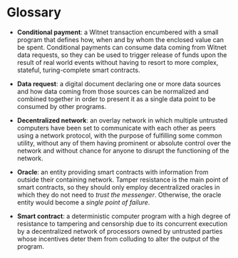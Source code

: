 # Glossary

- __Conditional payment__: a Witnet transaction encumbered with a small
  program that defines how, when and by whom the enclosed value can be
  spent. Conditional payments can consume data coming from Witnet data
  requests, so they can be used to trigger release of funds upon the
  result of real world events without having to resort to more complex,
  stateful, turing-complete smart contracts.

- __Data request__: a digital document declaring one or more data
  sources and how data coming from those sources can be normalized and
  combined together in order to present it as a single data point to be
  consumed by other programs.

- __Decentralized network__: an overlay network in which multiple
  untrusted computers have been set to communicate with each other as
  peers using a network protocol, with the purpose of fulfilling some
  common utility, without any of them having prominent or absolute
  control over the network and without chance for anyone to disrupt the
  functioning of the network.

- __Oracle__: an entity providing smart contracts with information from
  outside their containing network. Tamper resistance is the main point
  of smart contracts, so they should only employ decentralized oracles
  in which they do not need to _trust the messenger_. Otherwise, the
  oracle entity would become a _single point of failure_.

- __Smart contract__: a deterministic computer program with a high
  degree of resistance to tampering and censorship due to its concurrent
  execution by a decentralized network of processors owned by untrusted
  parties whose incentives deter them from colluding to alter the output
  of the program.